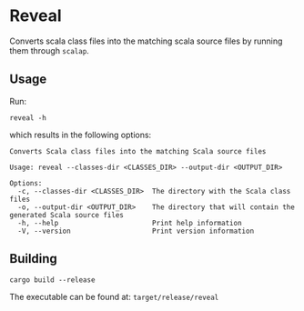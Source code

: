 # Reveal

Converts scala class files into the matching scala source files by running them through `scalap`.

## Usage

Run:

```
reveal -h
```

which results in the following options:

```
Converts Scala class files into the matching Scala source files

Usage: reveal --classes-dir <CLASSES_DIR> --output-dir <OUTPUT_DIR>

Options:
  -c, --classes-dir <CLASSES_DIR>  The directory with the Scala class files
  -o, --output-dir <OUTPUT_DIR>    The directory that will contain the generated Scala source files
  -h, --help                       Print help information
  -V, --version                    Print version information
```

## Building

```
cargo build --release
```

The executable can be found at: `target/release/reveal`